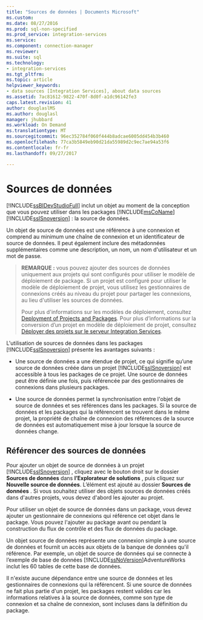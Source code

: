 ```yaml
---
title: "Sources de données | Documents Microsoft"
ms.custom: 
ms.date: 08/27/2016
ms.prod: sql-non-specified
ms.prod_service: integration-services
ms.service: 
ms.component: connection-manager
ms.reviewer: 
ms.suite: sql
ms.technology:
- integration-services
ms.tgt_pltfrm: 
ms.topic: article
helpviewer_keywords:
- data sources [Integration Services], about data sources
ms.assetid: 7ac81612-9822-470f-8d0f-a1dc96142fe3
caps.latest.revision: 41
author: douglaslMS
ms.author: douglasl
manager: jhubbard
ms.workload: On Demand
ms.translationtype: MT
ms.sourcegitcommit: 96ec352784f060f444b8adcae6005dd454b3b460
ms.openlocfilehash: 77ca3b5849eb90d21da55989d2c9ec7ae94a53f6
ms.contentlocale: fr-fr
ms.lasthandoff: 09/27/2017

---
```

# <a name="data-sources"></a>Sources de données
  [!INCLUDE[ssBIDevStudioFull](../../includes/ssbidevstudiofull-md.md)] inclut un objet au moment de la conception que vous pouvez utiliser dans les packages [!INCLUDE[msCoName](../../includes/msconame-md.md)] [!INCLUDE[ssISnoversion](../../includes/ssisnoversion-md.md)] : la source de données.  
  
 Un objet de source de données est une référence à une connexion et comprend au minimum une chaîne de connexion et un identificateur de source de données. Il peut également inclure des métadonnées supplémentaires comme une description, un nom, un nom d'utilisateur et un mot de passe.  
  
> **REMARQUE :** vous pouvez ajouter des sources de données uniquement aux projets qui sont configurés pour utiliser le modèle de déploiement de package. Si un projet est configuré pour utiliser le modèle de déploiement de projet, vous utilisez les gestionnaires de connexions créés au niveau du projet pour partager les connexions, au lieu d'utiliser les sources de données.  
>   
>  Pour plus d'informations sur les modèles de déploiement, consultez [Deployment of Projects and Packages](../packages/deploy-integration-services-ssis-projects-and-packages.md). Pour plus d’informations sur la conversion d’un projet en modèle de déploiement de projet, consultez [Déployer des projets sur le serveur Integration Services](https://msdn.microsoft.com/library/hh231102.aspx).  
  
 L'utilisation de sources de données dans les packages [!INCLUDE[ssISnoversion](../../includes/ssisnoversion-md.md)] présente les avantages suivants :  
  
-   Une source de données a une étendue de projet, ce qui signifie qu’une source de données créée dans un projet [!INCLUDE[ssISnoversion](../../includes/ssisnoversion-md.md)] est accessible à tous les packages de ce projet. Une source de données peut être définie une fois, puis référencée par des gestionnaires de connexions dans plusieurs packages.  
  
-   Une source de données permet la synchronisation entre l'objet de source de données et ses références dans les packages. Si la source de données et les packages qui la référencent se trouvent dans le même projet, la propriété de chaîne de connexion des références de la source de données est automatiquement mise à jour lorsque la source de données change.  
  
## <a name="reference-data-sources"></a>Référencer des sources de données  
 Pour ajouter un objet de source de données à un projet [!INCLUDE[ssISnoversion](../../includes/ssisnoversion-md.md)] , cliquez avec le bouton droit sur le dossier **Sources de données** dans **l’Explorateur de solutions** , puis cliquez sur **Nouvelle source de données**. L’élément est ajouté au dossier **Sources de données** . Si vous souhaitez utiliser des objets sources de données créés dans d'autres projets, vous devez d'abord les ajouter au projet.  
  
 Pour utiliser un objet de source de données dans un package, vous devez ajouter un gestionnaire de connexions qui référence cet objet dans le package. Vous pouvez l'ajouter au package avant ou pendant la construction du flux de contrôle et des flux de données du package.  
  
 Un objet source de données représente une connexion simple à une source de données et fournit un accès aux objets de la banque de données qu'il référence. Par exemple, un objet de source de données qui se connecte à l’exemple de base de données [!INCLUDE[ssNoVersion](../../includes/ssnoversion-md.md)]AdventureWorks inclut les 60 tables de cette base de données.  
  
 Il n'existe aucune dépendance entre une source de données et les gestionnaires de connexions qui la référencent. Si une source de données ne fait plus partie d'un projet, les packages restent valides car les informations relatives à la source de données, comme son type de connexion et sa chaîne de connexion, sont incluses dans la définition du package.  
  
  

